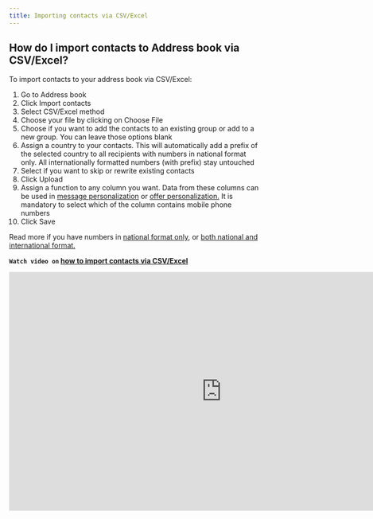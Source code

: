 ```yaml
---
title: Importing contacts via CSV/Excel
---
```


## How do I import contacts to Address book via CSV/Excel?
To import contacts to your address book via CSV/Excel:
1.	Go to Address book 
2.	Click Import contacts
3.	Select CSV/Excel method
4.	Choose your file by clicking on Choose File
5.	Choose if you want to add the contacts to an existing group or add to a new group. You can leave those options blank
6.	Assign a country to your contacts. This will automatically add a prefix of the selected country to all recipients with numbers in national format only. All internationally formatted numbers (with prefix) stay untouched
7.	Select if you want to skip or rewrite existing contacts
8.	Click Upload
9.	Assign a function to any column you want. Data from these columns can be used in <a href="message-personalization.md#how-can-i-personalize-my-campaign" target="_blank" title="message personalization">message personalization</a> or [offer personalization.](offer-personalization.md#how-can-i-personalize-an-offer) It is mandatory to select which of the column contains mobile phone numbers 
10.	Click Save

Read more if you have numbers in [national format only](assigning-country-to-contacts.md#i-have-my-contact-numbers-in-national-format-only), or [both national and international format.](assigning-country-to-contacts.md#i-have-my-contact-numbers-in-both-national-and-international-formats)

**`Watch video on` [how to import contacts via CSV/Excel](https://www.youtube.com/watch?v=Ssr9bnwR8Gs&t=0s&list=PL3m8jKRwlM0txr-UZh7G0Ul4MTD3Wh2Q7&index=1)**

<iframe width="854" height="480" src="https://www.youtube.com/embed/Ssr9bnwR8Gs?list=PL3m8jKRwlM0txr-UZh7G0Ul4MTD3Wh2Q7" frameborder="0" allow="autoplay; encrypted-media" allowfullscreen></iframe>
